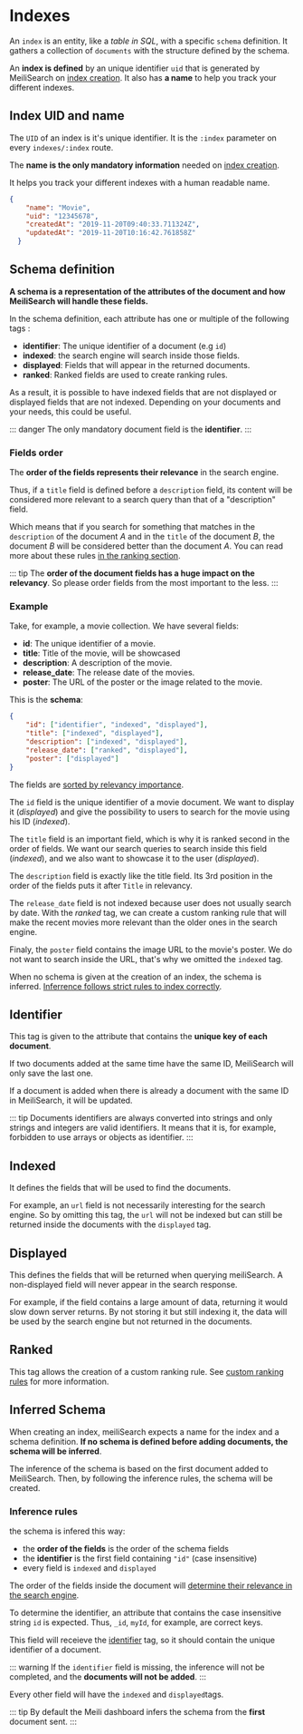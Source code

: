 # Indexes

An `index` is an entity, like a *table in SQL*, with a specific `schema` definition. It gathers a collection of `documents` with the structure defined by the schema. 

An **index is defined** by an unique identifier `uid` that is generated by MeiliSearch on [index creation](/references/indexes.md#create-an-index). It also has **a name** to help you track your different indexes.

## Index UID and name

The `UID` of an index is it's unique identifier. It is the `:index` parameter on every `indexes/:index` route. 

The **name is the only mandatory information** needed on [index creation](/references/indexes.md#create-an-index).

It helps you track your different indexes with a human readable name.


```json
{
    "name": "Movie",
    "uid": "12345678",
    "createdAt": "2019-11-20T09:40:33.711324Z",
    "updatedAt": "2019-11-20T10:16:42.761858Z"
  }
```


## Schema definition

**A schema is a representation of the attributes of the document and how MeiliSearch will handle these fields.**

In the schema definition, each attribute has one or multiple of the following tags :

* **identifier**: The unique identifier of a document (e.g `id`)
* **indexed**: the search engine will search inside those fields.
* **displayed**: Fields that will appear in the returned documents.
* **ranked**: Ranked fields are used to create ranking rules. 

As a result, it is possible to have indexed fields that are not displayed or displayed fields that are not indexed. Depending on your documents and your needs, this could be useful.

::: danger
The only mandatory document field is the **identifier**.
:::

### Fields order

The **order of the fields represents their relevance** in the search engine.

Thus, if a `title` field is defined before a `description` field, its content will be considered more relevant to a search query than that of a "description" field.
<!-- <Badge text="soon" type="warn"/> -->

Which means that if you search for something that matches in the `description` of the document _A_ and in the `title` of the document _B_,
the document _B_ will be considered better than the document _A_. You can read more about these rules [in the ranking section][1].

[1]: /advanced_guides/ranking.html#ranking-rules

<!-- TODO change doc link -->
::: tip
The **order of the document fields has a huge impact on the relevancy**. So please order fields from the most important to the less.
:::

### Example

Take, for example, a movie collection. We have several fields:

* **id**: The unique identifier of a movie.
* **title**: Title of the movie, will be showcased 
* **description**: A description of the movie.
* **release_date**: The release date of the movies.
* **poster**: The URL of the poster or the image related to the movie.

This is the **schema**:

```json
{
    "id": ["identifier", "indexed", "displayed"],
    "title": ["indexed", "displayed"],
    "description": ["indexed", "displayed"],
    "release_date": ["ranked", "displayed"],
    "poster": ["displayed"]
}
```

The fields are [sorted by relevancy importance](/main_concept/indexes.md#fields-order).

The `id` field is the unique identifier of a movie document. We want to display it (*displayed*) and give the possibility to users to search for the movie using his ID (*indexed*).

The `title` field is an important field, which is why it is ranked second in the order of fields. We want 
our search queries to search inside this field (*indexed*), and we also want to showcase it to the user (*displayed*).

The `description` field is exactly like the title field. Its 3rd position in the order of the fields puts it after `Title` in relevancy.

The `release_date` field is not indexed because user does not usually search by date. With the *ranked* tag, we can create a custom ranking rule
that will make the recent movies more relevant than the older ones in the search engine.

Finaly, the `poster` field contains the image URL to the movie's poster. We do not want to search inside the URL, that's why we omitted the `indexed` tag.

When no schema is given at the creation of an index, the schema is inferred. [Inferrence follows strict rules to index correctly](/main_concept/documents.html#schemas).

## Identifier

This tag is given to the attribute that contains the **unique key of each document**. 

If two documents added at the same time have the same ID, MeiliSearch will only save the last one.

If a document is added when there is already a document with the same ID in MeiliSearch, it will be updated.

::: tip
Documents identifiers are always converted into strings and only strings and integers are valid identifiers.
It means that it is, for example, forbidden to use arrays or objects as identifier.
:::

## Indexed

It defines the fields that will be used to find the documents.

For example, an `url` field is not necessarily interesting for the search engine. So by omitting this tag, the `url` will not be indexed but can still be returned inside the documents with the `displayed` tag.

## Displayed

This defines the fields that will be returned when querying meiliSearch. A non-displayed field will never appear in the search response.

For example, if the field contains a large amount of data, returning it would slow down server returns. By not storing it but still indexing it, the data will be used by the search engine but not returned in the documents.

## Ranked

This tag allows the creation of a custom ranking rule. See [custom ranking rules](/advanced_guides/ranking.md#custom-ranking-rules) for more information.

## Inferred Schema

When creating an index, meiliSearch expects a name for the index and a schema definition. **If no schema is defined before adding documents, the schema will be inferred**.

The inference of the schema is based on the first document added to MeiliSearch. Then, by following the inference rules, the schema will be created.

### Inference rules

the schema is infered this way:
  - the **order of the fields** is the order of the schema fields
  - the **identifier** is the first field containing `"id"` (case insensitive)
  - every field is `indexed` and `displayed`

The order of the fields inside the document will [determine their relevance in the search engine](/main_concept/indexes.md#fields-order). 

To determine the identifier, an attribute that contains the case insensitive string `id` is expected. Thus, `_id`, `myId`, for example, are correct keys. 

This field will receieve the [identifier](/main_concept/indexes.md#identifier) tag, so it should contain the unique identifier of a document.

::: warning
If the `identifier` field is missing, the inference will not be completed, and the **documents will not be added**.
:::

Every other field will have the `indexed` and `displayed`tags.


::: tip
By default the Meili dashboard infers the schema from the **first** document sent.
:::